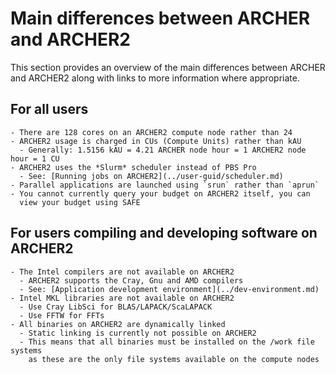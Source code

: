 # Main differences between ARCHER and ARCHER2

This section provides an overview of the main differences between
ARCHER and ARCHER2 along with links to more information where 
appropriate.

## For all users

    - There are 128 cores on an ARCHER2 compute node rather than 24
    - ARCHER2 usage is charged in CUs (Compute Units) rather than kAU
      - Generally: 1.5156 kAU = 4.21 ARCHER node hour = 1 ARCHER2 node hour = 1 CU
    - ARCHER2 uses the *Slurm* scheduler instead of PBS Pro
      - See: [Running jobs on ARCHER2](../user-guid/scheduler.md)
    - Parallel applications are launched using `srun` rather than `aprun`
    - You cannot currently query your budget on ARCHER2 itself, you can 
      view your budget using SAFE

## For users compiling and developing software on ARCHER2

    - The Intel compilers are not available on ARCHER2
      - ARCHER2 supports the Cray, Gnu and AMD compilers
      - See: [Application development environment](../dev-environment.md)
    - Intel MKL libraries are not available on ARCHER2
      - Use Cray LibSci for BLAS/LAPACK/ScaLAPACK
      - Use FFTW for FFTs
    - All binaries on ARCHER2 are dynamically linked
      - Static linking is currently not possible on ARCHER2
      - This means that all binaries must be installed on the /work file systems
        as these are the only file systems available on the compute nodes